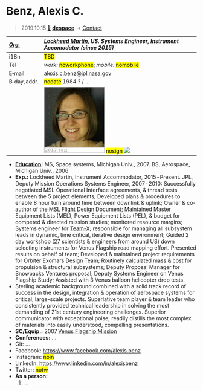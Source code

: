 # Benz, Alexis C.
> 2019.10.15 **[🚀](../index/index.md) [despace](index.md)** → [Contact](contact.md)

|*[Org.](contact.md)*|*[Lockheed Martin](lockheed_martin.md), US. Systems Engineer, Instrument Accomodator (since 2015)*|
|:--|:--|
|i18n| <mark>TBD</mark> |
|Tel| *work:* <mark>noworkphone</mark>; *mobile:* <mark>nomobile</mark> |
|E‑mail| <alexis.c.benz@jpl.nasa.gov> |
|B‑day, addr.| <mark>nodate</mark> 1984 ? / … |
|| [![](f/contact/b/benz_001_photo_thumb.jpg)](f/contact/b/benz_001_photo.jpg) <mark>nosign</mark> [![](f/contact//_001_sign_thumb.jpg)](f/contact//_001_sign.png) |

   - **[Education](edu.md):** MS, Space systems, Michigan Univ., 2007. BS, Aerospace, Michigan Univ., 2006
   - **Exp.:** Lockheed Martin, Instrument Accommodator, 2015 ‑ Present. JPL, Deputy Mission Operations Systems Engineer, 2007 ‑ 2010: Successfully negotiated MSL Operational Interface agreements, & thread tests between the 5 project elements; Developed plans & procedures to enable 8 hour turn around time between downlink & uplink; Owner & co-author of the MSL Flight Design Document; Maintained Master Equipment Lists (MEL),  Power Equipment Lists (PEL), & budget for competed & directed mission studies; monitored resource margins; Systems engineer for [Team-X](jpl_if.md); responsible for managing all subsystem leads in dynamic, time critical, iterative design environment; Guided 2 day workshop (27 scientists & engineers from around US) down selecting  instruments  for Venus Flagship road mapping effort.  Presented results on behalf of team; Developed & maintained project requirements for Orbiter Exomars Design Team; Routinely calculated mass & cost for propulsion & structural subsystems; Deputy Proposal Manager for Snowpacks Ventures proposal, Deputy Systems Engineer on Venus Flagship Study; Assisted with 3 Venus balloon helicopter drop tests.
   - Sterling academic background combined with a solid track record of success in the design, integration & operation of aerospace systems for critical, large-scale projects. Superlative team player & team leader who consistently provided technical leadership in solving the most demanding of 21st century engineering challenges. Superior communicator with exceptional poise; readily distills the most complex of materials into easily understood, compelling presentations.
   - **SC/Equip.:** 2007 [Venus Flagship Mission](venus_flagship_mission.md)
   - **Conferences:** …
   - Git: …
   - Facebook: <https://www.facebook.com/alexis.benz>
   - Instagram: <mark>noin</mark>
   - LinkedIn: <https://www.linkedin.com/in/alexisbenz>
   - Twitter: <mark>notw</mark>
   - **As a person:**
      1. …


